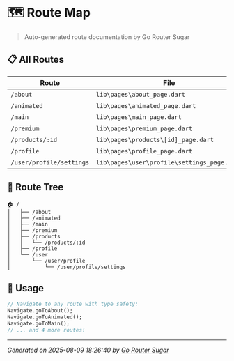 # 🗺️ Route Map

> Auto-generated route documentation by Go Router Sugar

## 📋 All Routes

| Route | File | Description |
|-------|------|-------------|
| `/about` | `lib\pages\about_page.dart` | AboutPage |
| `/animated` | `lib\pages\animated_page.dart` | AnimatedPage |
| `/main` | `lib\pages\main_page.dart` | MainPage |
| `/premium` | `lib\pages\premium_page.dart` | PremiumPage |
| `/products/:id` | `lib\pages\products\[id]_page.dart` | ProductPage |
| `/profile` | `lib\pages\profile_page.dart` | ProfilePage |
| `/user/profile/settings` | `lib\pages\user\profile\settings_page.dart` | UserProfileSettingsPage |

## 🌳 Route Tree

```
🏠 /
│   ├── /about
│   ├── /animated
│   ├── /main
│   ├── /premium
│   ├── /products
│   │   └── /products/:id
│   ├── /profile
│   └── /user
│       └── /user/profile
│           └── /user/profile/settings
```

## 🚀 Usage

```dart
// Navigate to any route with type safety:
Navigate.goToAbout();
Navigate.goToAnimated();
Navigate.goToMain();
// ... and 4 more routes!
```

---
*Generated on 2025-08-09 18:26:40 by [Go Router Sugar](https://pub.dev/packages/go_router_sugar)*

